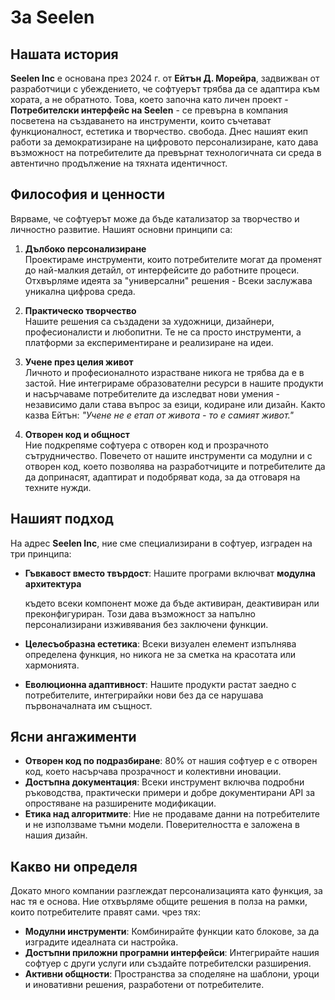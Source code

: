 # За Seelen

## Нашата история

**Seelen Inc** е основана през 2024 г. от **Ейтън Д. Морейра**, задвижван от
разработчици с убеждението, че софтуерът трябва да се адаптира към хората, а не
обратното. Това, което започна като личен проект - **Потребителски интерфейс на
Seelen** - се превърна в компания посветена на създаването на инструменти, които
съчетават функционалност, естетика и творчество. свобода. Днес нашият екип
работи за демократизиране на цифровото персонализиране, като дава възможност на
потребителите да превърнат технологичната си среда в автентично продължение на
тяхната идентичност.

## Философия и ценности

Вярваме, че софтуерът може да бъде катализатор за творчество и личностно
развитие. Нашият основни принципи са:

1. **Дълбоко персонализиране**\
   Проектираме инструменти, които потребителите могат да променят до най-малкия
   детайл, от интерфейсите до работните процеси. Отхвърляме идеята за
   "универсални" решения \- Всеки заслужава уникална цифрова среда.

2. **Практическо творчество**\
   Нашите решения са създадени за художници, дизайнери, професионалисти и
   любопитни. Те не са просто инструменти, а платформи за експериментиране и
   реализиране на идеи.

3. **Учене през целия живот**\
   Личното и професионалното израстване никога не трябва да е в застой. Ние
   интегрираме образователни ресурси в нашите продукти и насърчаваме
   потребителите да изследват нови умения - независимо дали става въпрос за
   езици, кодиране или дизайн. Както казва Ейтън: _"Учене не е етап от живота -
   то е самият живот."_

4. **Отворен код и общност**\
   Ние подкрепяме софтуера с отворен код и прозрачното сътрудничество. Повечето
   от нашите инструменти са модулни и с отворен код, което позволява на
   разработчиците и потребителите да да допринасят, адаптират и подобряват кода,
   за да отговаря на техните нужди.

## Нашият подход

На адрес **Seelen Inc**, ние сме специализирани в софтуер, изграден на три
принципа:

- **Гъвкавост вместо твърдост**: Нашите програми включват **модулна
  архитектура**

  където всеки компонент може да бъде активиран, деактивиран или
  преконфигуриран. Този дава възможност за напълно персонализирани изживявания
  без заключени функции.
- **Целесъобразна естетика**: Всеки визуален елемент изпълнява определена
  функция, но никога не за сметка на красотата или хармонията.
- **Еволюционна адаптивност**: Нашите продукти растат заедно с потребителите,
  интегрирайки нови без да се нарушава първоначалната им същност.

## Ясни ангажименти

- **Отворен код по подразбиране**: 80% от нашия софтуер е с отворен код, което
  насърчава прозрачност и колективни иновации.
- **Достъпна документация**: Всеки инструмент включва подробни ръководства,
  практически примери и добре документирани API за опростяване на разширените
  модификации.
- **Етика над алгоритмите**: Ние не продаваме данни на потребителите и не
  използваме тъмни модели. Поверителността е заложена в нашия дизайн.

## Какво ни определя

Докато много компании разглеждат персонализацията като функция, за нас тя е
основа. Ние отхвърляме общите решения в полза на рамки, които потребителите
правят сами. чрез тях:

- **Модулни инструменти**: Комбинирайте функции като блокове, за да изградите
  идеалната си настройка.
- **Достъпни приложни програмни интерфейси**: Интегрирайте нашия софтуер с други
  услуги или създайте потребителски разширения.
- **Активни общности**: Пространства за споделяне на шаблони, уроци и иновативни
  решения, разработени от потребителите.
